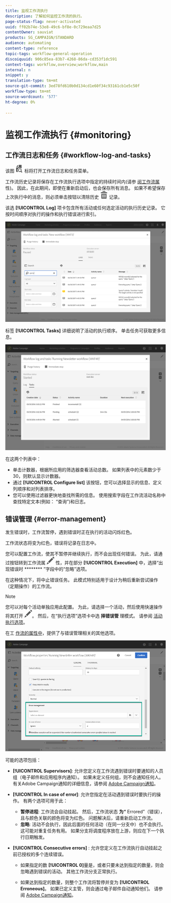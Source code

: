 ```yaml
---
title: 监视工作流执行
description: 了解如何监控工作流的执行。
page-status-flag: never-activated
uuid: ff02b74e-53e8-49c6-bf8e-0c729eaa7d25
contentOwner: sauviat
products: SG_CAMPAIGN/STANDARD
audience: automating
content-type: reference
topic-tags: workflow-general-operation
discoiquuid: 906c85ea-83b7-4268-86da-cd353f1dc591
context-tags: workflow,overview;workflow,main
internal: n
snippet: y
translation-type: tm+mt
source-git-commit: 3ed78fd610b0d134cd1e60f34c93161cb1e5c50f
workflow-type: tm+mt
source-wordcount: '577'
ht-degree: 0%

---
```



# 监视工作流执行 {#monitoring}

## 工作流日志和任务 {#workflow-log-and-tasks}

该图 ![](assets/printpreview_darkgrey-24px.png) 标将打开工作流日志和任务菜单。

工作流历史记录将保存在工作流执行选项中指定的持续时间内(请参 [阅工作流属](#workflow-properties)性)。 因此，在此期间，即使在重新启动后，也会保存所有消息。 如果不希望保存上次执行中的消息，则必须单击按钮以清除历史 ![](assets/delete_darkgrey-24px.png) 记录。

该选 **[!UICONTROL Log]** 项卡包含所有活动或任何选定活动的执行历史记录。 它按时间顺序对执行的操作和执行错误进行索引。

![](assets/wkf_execution_4.png)

标签 **[!UICONTROL Tasks]** 详细说明了活动的执行顺序。 单击任务可获取更多信息。

![](assets/wkf_execution_5.png)

在这两个列表中：

* 单击计数器，根据所应用的筛选器查看活动总数。 如果列表中的元素数少于30，则默认显示计数器。
* 通过 **[!UICONTROL Configure list]** 该按钮，您可以选择显示的信息、定义列顺序和对列表排序。
* 您可以使用过滤器更快地查找所需的信息。 使用搜索字段在工作流活动名称中查找特定文本(例如： “查询”)和日志。

## 错误管理 {#error-management}

发生错误时，工作流暂停，遇到错误时正在执行的活动闪烁红色。

工作流状态将变为红色，错误将记录在日志中。

您可以配置工作流，使其不暂停并继续执行，而不会出现任何错误。 为此，请通过按钮转到工作流属 ![](assets/edit_darkgrey-24px.png) 性，并在部分 **[!UICONTROL Execution]** 中，选择“出现错误时 ******** ”字段中的“忽略”选项。

在这种情况下，将中止错误任务。 此模式特别适用于设计为稍后重新尝试操作（定期操作）的工作流。

>[!NOTE]
>
>您可以对每个活动单独应用此配置。 为此，请选择一个活动，然后使用快速操作将其打开 ![](assets/edit_darkgrey-24px.png)。 然后，在“执行选项”选项卡中选 **择错误管** 理模式。 请参阅 [活动执行选项](#activity-execution-options)。

在工 [作流的属性中](#workflow-properties)，提供了与错误管理相关的其他选项。

![](assets/wkf_execution_error.png)

可能的选项包括：

* **[!UICONTROL Supervisors]**: 允许您定义在工作流遇到错误时要通知的人员组（电子邮件和应用程序内通知）。 如果未定义任何组，则不会通知任何人。 有关Adobe Campaign通知的详细信息，请参阅 [Adobe Campaign通知](../../administration/using/sending-internal-notifications.md)。

* **[!UICONTROL In case of error]**: 允许您指定在活动遇到错误时要执行的操作。 有两个选项可用于此：

   * **暂停进程**: 工作流会自动挂起。 然后，工作流状态 **为“** Errored”（错误），且与颜色关联的颜色将变为红色。 问题解决后，请重新启动工作流。
   * **忽略**: 活动不会执行，因此后面的任何活动（在同一分支中）也不会执行。 这可能对重复任务有用。 如果分支将调度程序放在上游，则应在下一个执行日期触发。

* **[!UICONTROL Consecutive errors]** : 允许您定义在工作流执行自动挂起之前已授权的多个连续错误。

   * 如果指定的数 **[!UICONTROL 0]**&#x200B;量是，或者只要未达到指定的数量，则会忽略遇到错误的活动。 其他工作流分支正常执行。

   * 如果达到指定的数量，则整个工作流将暂停并变为 **[!UICONTROL Erroneous]**。 如果已定义主管，则会通过电子邮件自动通知他们。 请参阅 [Adobe Campaign通知](../../administration/using/sending-internal-notifications.md)。
